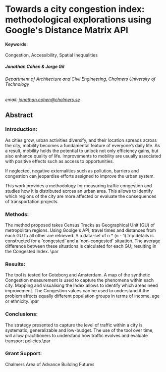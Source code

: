 # Towards a city congestion index: methodological explorations using Google's Distance Matrix API
#### Keywords:
Congestion, Accessibility, Spatial Inequalities

##### Jonathan Cohen & Jorge Gil
###### Department of Architecture and Civil Engineering, Chalmers University of Technology
*email: jonathan.cohen@chalmers.se*

## Abstract
### Introduction:
As cities grow, urban activities diversify, and their location spreads across the city, mobility becomes a fundamental feature of everyone’s daily life. As a result, mobility holds the potential to unlock not only efficiency gains, but also enhance quality of life. Improvements to mobility are usually associated with positive effects such as access to opportunities. 

If neglected, negative externalities such as pollution, barriers and congestion can jeopardise efforts assigned to improve the urban system. 

This work provides a methodology for measuring traffic congestion and studies how it is distributed across an urban area. This allows to identify which regions of the city are more affected or evaluate the consequences of transportation projects. 

### Methods:
The method proposed takes Census Tracks as Geographical Unit (GU) of metropolitan regions. Using Goolge's API, travel times and distances from each GU to all other are retrieved. A a data-set of n * (n - 1) trip details is constructed for a 'congested' and a 'non-congested' situation. The average difference between these situations is calculated for each GU; resulting in the Congested Index. \par

### Results:
The tool is tested for Goteborg and Amsterdam. A map of the synthetic Congestion measurement is used to capture the phenomena within each city. Mapping and visualising the Index allows to identify which areas need improvement. The Congestion values can be used to understand if the problem affects equally different population groups in terms of income, age or ethnicity. \par


### Conclusions:
The strategy presented to capture the level of traffic within a city is systematic, generalizable and low-budget. The use of the tool over time, will allow practitioners to understand how traffic evolves and evaluate transport policies.\par

### Grant Support: 
Chalmers Area of Advance Building Futures

